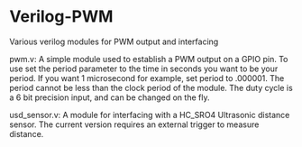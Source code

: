 # Verilog-PWM
Various verilog modules for PWM output and interfacing

pwm.v: A simple module used to establish a PWM output on a GPIO pin. To use set the period parameter to the time in seconds you want to be your period.
      If you want 1 microsecond for example, set period to .000001. The period cannot be less than the clock period of the module.
      The duty cycle is a 6 bit precision input, and can be changed on the fly.
      
usd_sensor.v: A module for interfacing with a HC_SRO4 Ultrasonic distance sensor. The current version requires an external trigger to measure distance.
              
              

